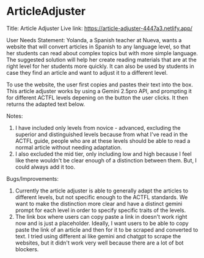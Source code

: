 # ArticleAdjuster
Title: Article Adjuster
Live link: https://article-adjuster-4447a3.netlify.app/

User Needs Statement: Yolanda, a Spanish teacher at Nueva, wants a website that will convert articles in Spanish to any language level, so that her students can read about complex topics but with more simple language. The suggested solution will help her create reading materials that are at the right level for her students more quickly. It can also be used by students in case they find an article and want to adjust it to a different level. 

To use the website, the user first copies and pastes their text into the box. This article adjuster works by using a Gemini 2.5pro API, and prompting it for different ACTFL levels depening on the button the user clicks. It then returns the adapted text below. 

Notes:
1. I have included only levels from novice - advanced, excluding the superior and distinguished levels because from what I've read in the ACTFL guide, people who are at these levels should be able to read a normal article without needing adaptation.
2. I also excluded the mid tier, only including low and high because I feel like there wouldn't be clear enough of a distinction between them. But, I could always add it too. 

Bugs/Improvements:
1. Currently the article adjuster is able to generally adapt the articles to different levels, but not specific enough to the ACTFL standards. We want to make the distinction more clear and have a distinct gemini prompt for each level in order to specify specific traits of the levels. 
2. The link box where users can copy paste a link in doesn't work right now and is just a placeholder. Ideally, I want users to be able to copy paste the link of an article and then for it to be scraped and converted to text. I tried using different ai like gemini and chatgpt to scrape the websites, but it didn't work very well because there are a lot of bot blockers. 


